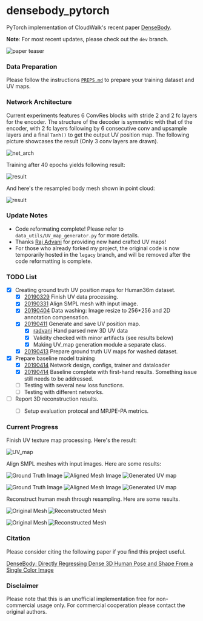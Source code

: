 # densebody_pytorch
PyTorch implementation of CloudWalk's recent paper [DenseBody](https://arxiv.org/abs/1903.10153v3).

**Note**: For most recent updates, please check out the `dev` branch.

![paper teaser](teaser/teaser.jpg)

### Data Preparation
Please follow the instructions [`PREPS.md`](PREPS.md) to prepare your training dataset and UV maps.

### Network Architecture

Current experiments features 6 ConvRes blocks with stride 2 and 2 fc layers for the encoder. The structure of the decoder is symmetric with that of the encoder, with 2 fc layers following by 6 consecutive conv and upsample layers and a final `Tanh()` to get the output UV position map. The following picture showcases the result (Only 3 conv layers are drawn).

![net_arch](teaser/net_arch.png)

Training after 40 epochs yields following result:

![result](teaser/040_00999.png)

And here's the resampled body mesh shown in point cloud:

![result](teaser/recon_mesh.PNG)

### Update Notes

- Code reformating complete! Please refer to `data_utils/UV_map_generator.py` for more details.
- Thanks [Raj Advani](https://github.com/radvani) for providing new hand crafted UV maps!
- For those who already forked my project, the original code is now temporarily hosted in the `legacy` branch, and will be removed after the code reformatting is complete.

### TODO List
- [x] Creating ground truth UV position maps for Human36m dataset.
    - [x] [20190329]() Finish UV data processing.
    - [x] [20190331]() Align SMPL mesh with input image.
    - [x] [20190404]() Data washing: Image resize to 256*256 and 2D annotation compensation.
    - [x] [20190411]() Generate and save UV position map.
        - [x] [radvani](https://github.com/radvani) Hand parsed new 3D UV data
        - [x] Validity checked with minor artifacts (see results below)
        - [x] Making UV_map generation module a separate class.
    - [x] [20190413]() Prepare ground truth UV maps for washed dataset.
    
- [x] Prepare baseline model training
    - [x] [20190414]() Network design, configs, trainer and dataloader
    - [x] [20190414]() Baseline complete with first-hand results. Something issue still needs to be addressed.
    - [ ] Testing with several new loss functions.
    - [ ] Testing with different networks.
 
- [ ] Report 3D reconstruction results.
    - [ ] Setup evaluation protocal and MPJPE-PA metrics.


### Current Progress
Finish UV texture map processing. Here's the result:

![UV_map](teaser/radvani_template_atlas.png)

Align SMPL meshes with input images. Here are some results:

![Ground Truth Image](teaser/im_gt_0.png)
![Aligned Mesh Image](teaser/im_mask_0.png)
![Generated UV map](teaser/UV_position_map_0.png)

![Ground Truth Image](teaser/im_gt_1.png)
![Aligned Mesh Image](teaser/im_mask_1.png)
![Generated UV map](teaser/UV_position_map_1.png)

Reconstruct human mesh through resampling. Here are some results.

![Original Mesh](teaser/original_mesh_0.PNG)
![Reconstructed Mesh](teaser/resampled_mesh_0.PNG)

![Original Mesh](teaser/original_mesh_1.PNG)
![Reconstructed Mesh](teaser/resampled_mesh_1.PNG)


### Citation
Please consider citing the following paper if you find this project useful.

[DenseBody: Directly Regressing Dense 3D Human Pose and Shape From a Single Color Image](https://arxiv.org/abs/1903.10153v3)

### Disclaimer
Please note that this is an unofficial implementation free for non-commercial usage only. For commercial cooperation please contact the original authors.
